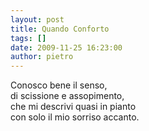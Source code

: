 ```yaml
---
layout: post
title: Quando Conforto
tags: []
date: 2009-11-25 16:23:00
author: pietro
---
```

Conosco bene il senso,<br/>di scissione e assopimento,<br/>che mi descrivi quasi in pianto<br/>con solo il mio sorriso accanto.
